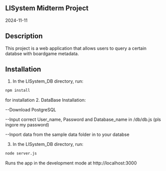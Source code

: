 ## LISystem Midterm Project
2024-11-11
## Description
This project is a web application that allows users to query a certain databse with boardgame metadata.
## Installation
1. In the LISystem_DB directory, run: 
```bash
npm install
```
for installation
2. DataBase Installation:

--Download PostgreSQL

--Input correct User_name, Password and Database_name in /db/db.js (pls ingore my password) 

--Inport data from the sample data folder in to your databse


3. In the LISystem_DB directory, run: 
```bash
node server.js
```

Runs the app in the development mode at http://localhost:3000

